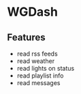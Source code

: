 # WGDash
## Features
* read rss feeds
* read weather
* read lights on status
* read playlist info
* read messages
